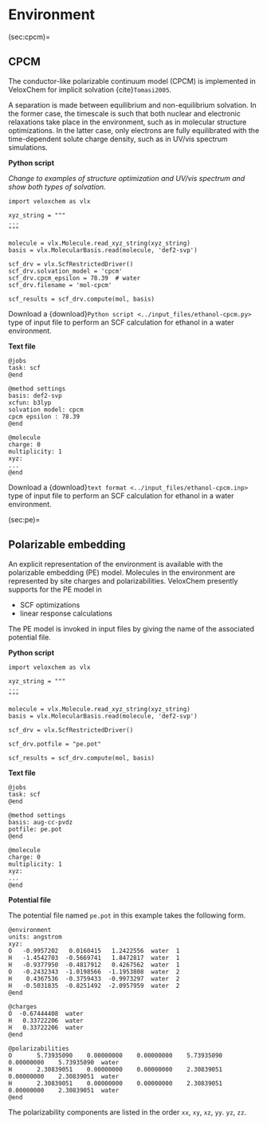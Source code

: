 # Environment

(sec:cpcm)=
## CPCM

The conductor-like polarizable continuum model (CPCM) is implemented in VeloxChem for implicit solvation {cite}`Tomasi2005`.

A separation is made between equilibrium and non-equilibrium solvation. In the former case, the timescale is such that both nuclear and electronic relaxations take place in the environment, such as in molecular structure optimizations. In the latter case, only electrons are fully equilibrated with the time-dependent solute charge density, such as in UV/vis spectrum simulations. 

**Python script**

*Change to examples of structure optimization and UV/vis spectrum and show both types of solvation.*

```
import veloxchem as vlx

xyz_string = """
...
"""

molecule = vlx.Molecule.read_xyz_string(xyz_string)
basis = vlx.MolecularBasis.read(molecule, 'def2-svp')

scf_drv = vlx.ScfRestrictedDriver()
scf_drv.solvation_model = 'cpcm'
scf_drv.cpcm_epsilon = 78.39  # water
scf_drv.filename = 'mol-cpcm'

scf_results = scf_drv.compute(mol, basis)
```

Download a {download}`Python script <../input_files/ethanol-cpcm.py>` type of input file to perform an SCF calculation for ethanol in a water environment.

**Text file**

```
@jobs
task: scf
@end

@method settings
basis: def2-svp
xcfun: b3lyp
solvation model: cpcm
cpcm epsilon : 78.39
@end

@molecule
charge: 0
multiplicity: 1
xyz:
...
@end
```

Download a {download}`text format <../input_files/ethanol-cpcm.inp>` type of input file to perform an SCF calculation for ethanol in a water environment.

(sec:pe)=
## Polarizable embedding

An explicit representation of the environment is available with the polarizable embedding (PE) model. Molecules in the environment are represented by site charges and polarizabilities. VeloxChem presently supports for the PE model in

- SCF optimizations
- linear response calculations

The PE model is invoked in input files by giving the name of the associated potential file.

**Python script**

```
import veloxchem as vlx

xyz_string = """
...
"""

molecule = vlx.Molecule.read_xyz_string(xyz_string)
basis = vlx.MolecularBasis.read(molecule, 'def2-svp')

scf_drv = vlx.ScfRestrictedDriver()

scf_drv.potfile = "pe.pot"

scf_results = scf_drv.compute(mol, basis)
```

**Text file**

```
@jobs
task: scf
@end

@method settings
basis: aug-cc-pvdz
potfile: pe.pot
@end

@molecule
charge: 0
multiplicity: 1
xyz:
...
@end
```

**Potential file**

The potential file named `pe.pot` in this example takes the following form. 

```
@environment
units: angstrom
xyz:
O   -0.9957202   0.0160415   1.2422556  water  1
H   -1.4542703  -0.5669741   1.8472817  water  1
H   -0.9377950  -0.4817912   0.4267562  water  1
O   -0.2432343  -1.0198566  -1.1953808  water  2
H    0.4367536  -0.3759433  -0.9973297  water  2
H   -0.5031835  -0.8251492  -2.0957959  water  2
@end

@charges
O  -0.67444408  water
H   0.33722206  water
H   0.33722206  water
@end

@polarizabilities
O       5.73935090    0.00000000    0.00000000    5.73935090    0.00000000    5.73935090  water
H       2.30839051    0.00000000    0.00000000    2.30839051    0.00000000    2.30839051  water
H       2.30839051    0.00000000    0.00000000    2.30839051    0.00000000    2.30839051  water
@end
```

The polarizability components are listed in the order `xx`, `xy`, `xz`, `yy`. `yz`, `zz`.